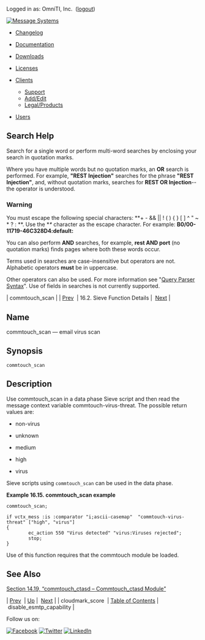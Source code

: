 Logged in as: OmniTI, Inc.  ([logout](https://support.messagesystems.com/logout.php))

[![Message Systems](https://support.messagesystems.com/images/ms-white205.png)](https://support.messagesystems.com/start.php) 

*   [Changelog](https://support.messagesystems.com/start.php?show=changelog)
*   [Documentation](https://support.messagesystems.com/docs/)
*   [Downloads](https://support.messagesystems.com/start.php)

*   [Licenses](https://support.messagesystems.com/license_summary.php)
*   <a href="">Clients</a>
    *   [Support](https://support.messagesystems.com/cs.php)
    *   [Add/Edit](https://support.messagesystems.com/edit_client.php)
    *   [Legal/Products](https://support.messagesystems.com/edit_products.php)
*   [Users](https://support.messagesystems.com/edit_customer.php)

## Search Help

Search for a single word or perform multi-word searches by enclosing your search in quotation marks.

Where you have multiple words but no quotation marks, an **OR** search is performed. For example, **"REST Injection"** searches for the phrase **"REST Injection"**, and, without quotation marks, searches for **REST OR Injection**--the operator is understood.

### Warning

You must escape the following special characters: **+ - && || ! ( ) { } [ ] ^ " ~ * ? : \**. Use the **\** character as the escape character. For example: **B0/00-11719-46C328D4\:default\:**

You can also perform **AND** searches, for example, **rest AND port** (no quotation marks) finds pages where both these words occur.

Terms used in searches are case-insensitive but operators are not. Alphabetic operators **must** be in uppercase.

Other operators can also be used. For more information see "[Query Parser Syntax](https://lucene.apache.org/core/old_versioned_docs/versions/3_0_0/queryparsersyntax.html)". Use of fields in searches is not currently supported.

| commtouch_scan |
| [Prev](sieve.ref.cloudmark_score.php)  | 16.2. Sieve Function Details |  [Next](sieve.ref.disable_esmtp_capability.php) |

<a name="sieve.ref.commtouch_scan"></a>
## Name

commtouch_scan — email virus scan

## Synopsis

`commtouch_scan`

<a name="idp28917040"></a>
## Description

Use commtouch_scan in a data phase Sieve script and then read the message context variable commtouch-virus-threat. The possible return values are:

*   non-virus

*   unknown

*   medium

*   high

*   virus

Sieve scripts using `commtouch_scan` can be used in the data phase.

<a name="example.commtouch_scan"></a>

**Example 16.15. commtouch_scan example**

```
commtouch_scan;

if vctx_mess :is :comparator "i;ascii-casemap"  "commtouch-virus-threat" ["high", "virus"]
{
        ec_action 550 "Virus detected" "virus:Viruses rejected";
        stop;
}
```

Use of this function requires that the commtouch module be loaded.

<a name="idp28927408"></a>
## See Also

[Section 14.19, “commtouch_ctasd – Commtouch_ctasd Module”](modules.commtouch.php "14.19. commtouch_ctasd – Commtouch_ctasd Module")

| [Prev](sieve.ref.cloudmark_score.php)  | [Up](sieve.ref.files.php) |  [Next](sieve.ref.disable_esmtp_capability.php) |
| cloudmark_score  | [Table of Contents](index.php) |  disable_esmtp_capability |

Follow us on:

[![Facebook](https://support.messagesystems.com/images/icon-facebook.png)](http://www.facebook.com/messagesystems) [![Twitter](https://support.messagesystems.com/images/icon-twitter.png)](http://twitter.com/#!/MessageSystems) [![LinkedIn](https://support.messagesystems.com/images/icon-linkedin.png)](http://www.linkedin.com/company/message-systems)